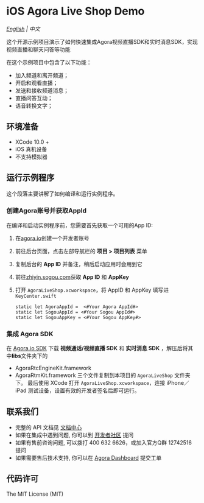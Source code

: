 # iOS Agora Live Shop Demo

*[English](README.md) | 中文*

这个开源示例项目演示了如何快速集成Agora视频直播SDK和实时消息SDK，实现视频直播和聊天问答等功能

在这个示例项目中包含了以下功能：

- 加入频道和离开频道；
- 开启和观看直播；
- 发送和接收频道消息；
- 直播问答互动；
- 语音转换文字；

## 环境准备

- XCode 10.0 +
- iOS 真机设备
- 不支持模拟器

## 运行示例程序

这个段落主要讲解了如何编译和运行实例程序。

### 创建Agora账号并获取AppId

在编译和启动实例程序前，您需要首先获取一个可用的App ID:
1. 在[agora.io](https://dashboard.agora.io/signin/)创建一个开发者账号
2. 前往后台页面，点击左部导航栏的 **项目 > 项目列表** 菜单
3. 复制后台的 **App ID** 并备注，稍后启动应用时会用到它
4. 前往[zhiyin.sogou.com](https://zhiyin.sogou.com/)获取 **App ID** 和 **AppKey**

5. 打开 `AgoraLiveShop.xcworkspace`，将 AppID 和 AppKey 填写进 `KeyCenter.swift`

    ```
    static let AgoraAppId =  <#Your Agora AppId#>
    static let SogouAppId = <#Your Sogou AppId#>
    static let SogouAppKey = <#Your Sogou AppKey#>
    ```

### 集成 Agora SDK

在 [Agora.io SDK](https://www.agora.io/cn/blog/download/) 下载 **视频通话/视频直播 SDK** 和 **实时消息 SDK** ，解压后将其中**libs**文件夹下的
  - AgoraRtcEngineKit.framework
  - AgoraRtmKit.framework
三个文件复制到本项目的 `AgoraLiveShop` 文件夹下。
最后使用 XCode 打开 `AgoraLiveShop.xcworkspace`，连接 iPhone／iPad 测试设备，设置有效的开发者签名后即可运行。


## 联系我们

- 完整的 API 文档见 [文档中心](https://docs.agora.io/cn/)
- 如果在集成中遇到问题, 你可以到 [开发者社区](https://dev.agora.io/cn/) 提问
- 如果有售前咨询问题, 可以拨打 400 632 6626，或加入官方Q群 12742516 提问
- 如果需要售后技术支持, 你可以在 [Agora Dashboard](https://dashboard.agora.io) 提交工单

## 代码许可

The MIT License (MIT)
